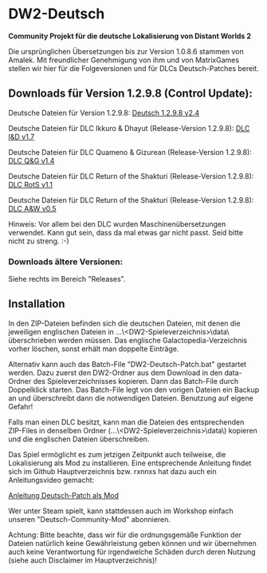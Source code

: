 # DW2-Deutsch
<strong>Community Projekt für die deutsche Lokalisierung von Distant Worlds 2</strong>

Die ursprünglichen Übersetzungen bis zur Version 1.0.8.6 stammen von Amalek. Mit freundlicher Genehmigung von ihm und von MatrixGames stellen wir hier für die Folgeversionen und für DLCs Deutsch-Patches bereit.

<h2>Downloads für Version 1.2.9.8 (Control Update):</h2>

Deutsche Dateien für Version 1.2.9.8:
[Deutsch 1.2.9.8 v2.4](https://github.com/Marty651/DW2-Deutsch/releases/download/v.1.2.9.8-(2025.03.21)/DW2-Deutsch_1.2.9.8_v2.4.zip)

Deutsche Dateien für DLC Ikkuro & Dhayut (Release-Version 1.2.9.8):
[DLC I&D v1.7](https://github.com/Marty651/DW2-Deutsch/releases/download/v.1.2.9.8-(2025.03.21)/DW2-Deutsch_1.2.9.8_DLC_Ikkuro_and_Dhayut_v1.7.zip)

Deutsche Dateien für DLC Quameno & Gizurean (Release-Version 1.2.9.8):
[DLC Q&G v1.4](https://github.com/Marty651/DW2-Deutsch/releases/download/v.1.2.9.8-(2025.03.21)/DW2-Deutsch_1.2.9.8_DLC_Quameno_and_Gizureans_v1.4.zip)

Deutsche Dateien für DLC Return of the Shakturi (Release-Version 1.2.9.8):
[DLC RotS v1.1](https://github.com/Marty651/DW2-Deutsch/releases/download/v.1.2.9.8-(2025.03.21)/DW2-Deutsch_1.2.9.8_DLC_Return_of_the_Shakturi_v1.1.zip)

Deutsche Dateien für DLC Return of the Shakturi (Release-Version 1.2.9.8):
[DLC A&W v0.5](https://github.com/Marty651/DW2-Deutsch/releases/download/v.1.2.9.8-(2025.03.21)/DW2-Deutsch_1.2.9.8_DLC_Atuuk_and_Wekkarus_v0.5.zip)

Hinweis: Vor allem bei den DLC wurden Maschinenübersetzungen verwendet. Kann gut sein, dass da mal etwas gar nicht passt. Seid bitte nicht zu streng. :-)

<h3>Downloads ältere Versionen:</h3>

Siehe rechts im Bereich "Releases".

<h2>Installation</h2>

In den ZIP-Dateien befinden sich die deutschen Dateien, mit denen die jeweiligen englischen Dateien in ...\\\<DW2-Spieleverzeichnis\>\\data\\ überschrieben werden müssen. Das englische Galactopedia-Verzeichnis vorher löschen, sonst erhält man doppelte Einträge.

Alternativ kann auch das Batch-File "DW2-Deutsch-Patch.bat" gestartet werden. Dazu zuerst den DW2-Ordner aus dem Download in den data-Ordner des Spieleverzeichnisses kopieren. Dann das Batch-File durch Doppelklick starten. Das Batch-File legt von den vorigen Dateien ein Backup an und überschreibt dann die notwendigen Dateien. Benutzung auf eigene Gefahr!

Falls man einen DLC besitzt, kann man die Dateien des entsprechenden ZIP-Files in denselben Ordner (...\\\<DW2-Spieleverzeichnis\>\\data\\) kopieren und die englischen Dateien überschreiben.

Das Spiel ermöglicht es zum jetzigen Zeitpunkt auch teilweise, die Lokalisierung als Mod zu installieren. Eine entsprechende Anleitung findet sich im Github Hauptverzeichnis bzw. rxnnxs hat dazu auch ein Anleitungsvideo gemacht:

[Anleitung Deutsch-Patch als Mod](https://www.youtube.com/watch?v=8m_gIv7eIPU)

Wer unter Steam spielt, kann stattdessen auch im Workshop einfach unseren "Deutsch-Community-Mod" abonnieren.

Achtung: Bitte beachte, dass wir für die ordnungsgemäße Funktion der Dateien natürlich keine Gewährleistung geben können und wir übernehmen auch keine Verantwortung für irgendwelche Schäden durch deren Nutzung (siehe auch Disclaimer im Hauptverzeichnis)!
